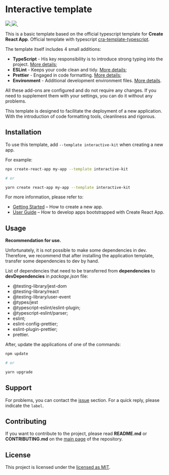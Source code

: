 # Interactive template

<p align="left">
  <a aria-label="ZEIT logo" href="https://github.com/koshelevsergey/cra-templates/releases">
    <img src="https://img.shields.io/badge/version-1.3.0-green?style=for-the-badge&logo=appveyor&labelColor=000000">
  </a>
  <a aria-label="ZEIT logo" href="https://nodejs.org">
    <img src="https://img.shields.io/badge/node->=%2010-green?style=for-the-badge&logo=Node.js&labelColor=000000">
  </a>
    <a aria-label="License" href="https://github.com/koshelevsergey/cra-templates/blob/master/packages/cra-template-interactive-kit/LICENSE.md">
    <img alt="" src="https://img.shields.io/npm/l/next.svg?style=for-the-badge&labelColor=000000">
  </a>
</p>

This is a basic template based on the official typescript template for **Create React App**.
Official template with typescript [cra-template-typescript](https://www.npmjs.com/package/cra-template-typescript).

The template itself includes 4 small additions:
- **TypeScript** - His key responsibility is to introduce strong typing into the project. [More details](https://www.typescriptlang.org);
- **ESLint** - Keeps your code clean and tidy. [More details](https://eslint.org);
- **Prettier** - Engaged in code formatting. [More details](https://prettier.io);
- **Environment** - Additional development environment files. [More details](https://create-react-app.dev/docs/adding-custom-environment-variables/).

All these add-ons are configured and do not require any changes. If you need to supplement them with your settings, you can do it without any problems.

This template is designed to facilitate the deployment of a new application. With the introduction of code formatting tools, cleanliness and rigorous.

## Installation

To use this template, add `--template interactive-kit` when creating a new app.

For example:

```sh
npx create-react-app my-app --template interactive-kit

# or

yarn create react-app my-app --template interactive-kit
```

For more information, please refer to:

- [Getting Started](https://create-react-app.dev/docs/getting-started) – How to create a new app.
- [User Guide](https://create-react-app.dev) – How to develop apps bootstrapped with Create React App.


## Usage

**Recommendation for use.**

Unfortunately, it is not possible to make some dependencies in dev. Therefore, we recommend that after installing the application template, transfer some dependencies to dev by hand.

List of dependencies that need to be transferred from **dependencies** to **devDependencies** in *package.json* file:
- @testing-library/jest-dom
- @testing-library/react
- @testing-library/user-event
- @types/jest
- @typescript-eslint/eslint-plugin;
- @typescript-eslint/parser;
- eslint;
- eslint-config-prettier;
- eslint-plugin-prettier;
- prettier.

After, update the applications of one of the commands:

```sh
npm update

# or

yarn upgrade
```

## Support

For problems, you can contact the [issue](https://github.com/koshelevsergey/cra-templates/issues) section.
For a quick reply, please indicate the `label`.

## Contributing

If you want to contribute to the project, please read **README.md** or **CONTRIBUTING.md** on the [main page](https://github.com/koshelevsergey/cra-templates) of the repository.

## License

This project is licensed under the [licensed as MIT](https://github.com/koshelevsergey/cra-templates/blob/master/packages/cra-template-interactive-kit/LICENSE.md).